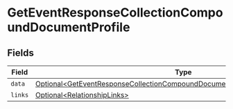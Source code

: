 # GetEventResponseCollectionCompoundDocumentProfile


## Fields

| Field                                                                                                                                                                                  | Type                                                                                                                                                                                   | Required                                                                                                                                                                               | Description                                                                                                                                                                            |
| -------------------------------------------------------------------------------------------------------------------------------------------------------------------------------------- | -------------------------------------------------------------------------------------------------------------------------------------------------------------------------------------- | -------------------------------------------------------------------------------------------------------------------------------------------------------------------------------------- | -------------------------------------------------------------------------------------------------------------------------------------------------------------------------------------- |
| `data`                                                                                                                                                                                 | [Optional\<GetEventResponseCollectionCompoundDocumentDataRelationshipsProfileData>](../../models/components/GetEventResponseCollectionCompoundDocumentDataRelationshipsProfileData.md) | :heavy_minus_sign:                                                                                                                                                                     | N/A                                                                                                                                                                                    |
| `links`                                                                                                                                                                                | [Optional\<RelationshipLinks>](../../models/components/RelationshipLinks.md)                                                                                                           | :heavy_minus_sign:                                                                                                                                                                     | N/A                                                                                                                                                                                    |
